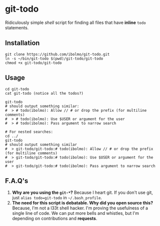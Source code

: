 git-todo
========

Ridiculously simple _shell_ script for finding all files that have **inline** `todo` statements.

Installation
------------

	git clone https://github.com/ibolmo/git-todo.git
	ln -s ~/bin/git-todo $(pwd)/git-todo/git-todo
	chmod +x git-todo/git-todo
	
Usage
-----
	
	cd git-todo
	cat git-todo (notice all the todos?)
	
	git-todo
	# should output something similar:
	#  > # todo(ibolmo): Allow // # or drop the prefix (for multiline comments)
	#  > # todo(ibolmo): Use $USER or argument for the user
	#  > # todo(ibolmo): Pass argument to narrow search
	
	# For nested searches:
	cd ../
	git-todo
	# should output something similar
	#  > git-todo/git-todo:# todo(ibolmo): Allow // # or drop the prefix (for multiline comments)
	#  > git-todo/git-todo:# todo(ibolmo): Use $USER or argument for the user
	#  > git-todo/git-todo:# todo(ibolmo): Pass argument to narrow search

	
F.A.Q's
-------

1. **Why are you using the `git-*`?** Because I heart git. If you don't use git, just `alias todo=git-todo` in `~/.bash_profile`.
2. **The need for this script is debatable. Why did you open source this?** Because, I'm not a l33t shell hacker. I'm proving the usefulness of a single line of code. We can put more bells and whistles, but I'm depending on contributions and **requests**.
